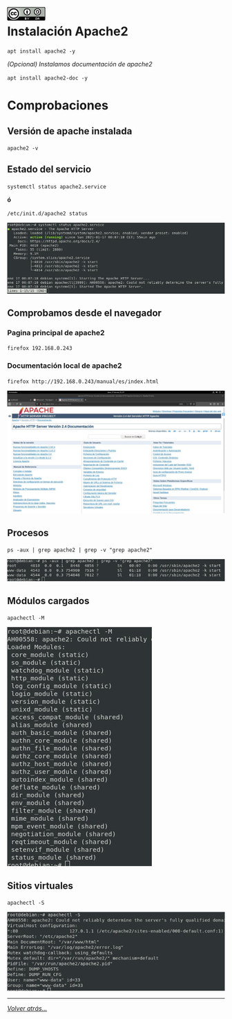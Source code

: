 <img src="../../imagenes/MI-LICENCIA88x31.png" style="float: left; margin-right: 10px;" />

# Instalación Apache2

``apt install apache2 -y``

*(Opcional) Instalamos documentación de apache2*

``apt install apache2-doc -y``

# Comprobaciones

## Versión de apache instalada

``apache2 -v``

## Estado del servicio

``systemctl status apache2.service``

**ó**

``/etc/init.d/apache2 status``

![estadoServicio](/imagenes/apache2/estadoServicio.jpg)

## Comprobamos desde el navegador

### Pagina principal de apache2

``firefox 192.168.0.243``

### Documentación local de apache2

``firefox http://192.168.0.243/manual/es/index.html``

![DocumentacionLocal](/imagenes/apache2/documentacionLocal.jpg)

## Procesos

``ps -aux | grep apache2 | grep -v "grep apache2"``

![procesos](/imagenes/apache2/procesos.jpg)

## Módulos cargados

``apachectl -M``

![modulos](/imagenes/apache2/modulosApache.jpg)

## Sitios virtuales

``apachectl -S``

![sitiosVirtuales](/imagenes/apache2/sitiosVirtuales.jpg)

_________________________________________________
*[Volver atrás...](../../README.md)*